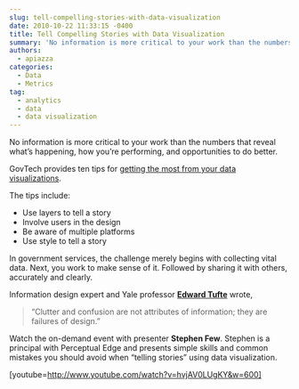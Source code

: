 ```yaml
---
slug: tell-compelling-stories-with-data-visualization
date: 2010-10-22 11:33:15 -0400
title: Tell Compelling Stories with Data Visualization
summary: 'No information is more critical to your work than the numbers that reveal what’s happening, how you’re performing, and opportunities to do better. GovTech provides ten tips for getting the most from your data visualizations. The tips include: Use layers to tell a story Involve users in the design Be aware of multiple platforms Use style to tell a'
authors:
  - apiazza
categories:
  - Data
  - Metrics
tag:
  - analytics
  - data
  - data visualization
---
```


No information is more critical to your work than the numbers that reveal what’s happening, how you’re performing, and opportunities to do better.

GovTech provides ten tips for [getting the most from your data visualizations](http://www.govtech.com/pcio/10-Tips-for-Data-Visualization.html "GovTech's ten tips for getting the most from your data visualizations").

The tips include:

  * Use layers to tell a story
  * Involve users in the design
  * Be aware of multiple platforms
  * Use style to tell a story

In government services, the challenge merely begins with collecting vital data. Next, you work to make sense of it. Followed by sharing it with others, accurately and clearly.

Information design expert and Yale professor **[Edward Tufte](http://www.stanfordalumni.org/news/magazine/2007/marapr/features/tufte.html)** wrote,

> “Clutter and confusion are not attributes of information; they are failures of design.”

Watch the on-demand event with presenter **Stephen Few**. Stephen is a principal with Perceptual Edge and presents simple skills and common mistakes you should avoid when &#8220;telling stories&#8221; using data visualization.

[youtube=http://www.youtube.com/watch?v=hvjAV0LUgKY&w=600]